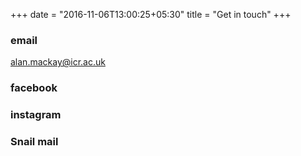 +++
date = "2016-11-06T13:00:25+05:30"
title = "Get in touch"
+++

### email  
alan.mackay@icr.ac.uk

###	facebook

###	instagram

###	Snail mail
